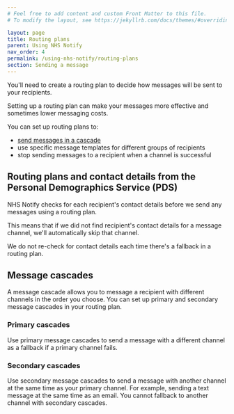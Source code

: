 ```yaml
---
# Feel free to add content and custom Front Matter to this file.
# To modify the layout, see https://jekyllrb.com/docs/themes/#overriding-theme-defaults

layout: page
title: Routing plans
parent: Using NHS Notify
nav_order: 4
permalink: /using-nhs-notify/routing-plans
section: Sending a message
---
```


You'll need to create a routing plan to decide how messages will be sent to your recipients.

Setting up a routing plan can make your messages more effective and sometimes lower messaging costs.

You can set up routing plans to:

- [send messages in a cascade](#message-cascades)
- use specific message templates for different groups of recipients
- stop sending messages to a recipient when a channel is successful

## Routing plans and contact details from the Personal Demographics Service (PDS)

NHS Notify checks for each recipient's contact details before we send any messages using a routing plan.

This means that if we did not find recipient's contact details for a message channel, we'll automatically skip that channel.

We do not re-check for contact details each time there's a fallback in a routing plan.

## Message cascades

A message cascade allows you to message a recipient with different channels in the order you choose. You can set up primary and secondary message cascades in your routing plan.

### Primary cascades

Use primary message cascades to send a message with a different channel as a fallback if a primary channel fails.

### Secondary cascades

Use secondary message cascades to send a message with another channel at the same time as your primary channel. For example, sending a text message at the same time as an email. You cannot fallback to another channel with secondary cascades.
